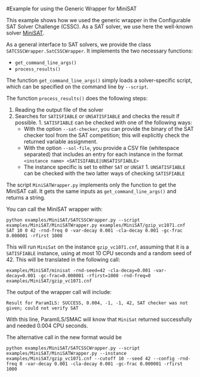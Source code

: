 #Example for using the Generic Wrapper for MiniSAT

This example shows how we used the generic wrapper in the Configurable SAT Solver Challenge (CSSC).
As a SAT solver, we use here the well-known solver [MiniSAT](http://minisat.se/).

As a general interface to SAT solvers, we provide the class `SATCSSCWrapper.SatCSSCWrapper`.
It implements the two necessary functions:

  * `get_command_line_args()`
  *  `process_results()`
  
The function `get_command_line_args()` simply loads a solver-specific script, which can be specified on the command line by `--script`. 

The function `process_results()` does the following steps:

  1. Reading the output file of the solver
  1. Searches for `SATISFIABLE` or `UNSATISFIABLE` and checks the result if possible.
    1. `SATISFIABLE` can be checked with one of the following ways:
      * With the option `--sat-checker`, you can provide the binary of the SAT checker tool from the SAT competition; this will explicitly check the returned variable assignment.
      * With the option `--sol-file`, you provide a CSV file (whitespace separated) that includes an entry for each instance in the format `<instance name> <SATISIFABLE|UNSATISFIABLE>`
      * The instance specific is set to either `SAT` or `UNSAT`
    1.   `UNSATISFIABLE` can be checked with the two latter ways of checking `SATISFIABLE`
    
The script `MiniSATWrapper.py` implements only the function to get the MiniSAT call. It gets the same inputs as `get_command_line_args()` and returns a string.

You can call the MiniSAT wrapper with:

`python examples/MiniSAT/SATCSSCWrapper.py --script examples/MiniSAT/MiniSATWrapper.py examples/MiniSAT/gzip_vc1071.cnf SAT 10 0 42 -rnd-freq 0 -var-decay 0.001 -cla-decay 0.001 -gc-frac 0.000001 -rfirst 1000`

This will run `MiniSat` on the instance `gzip_vc1071.cnf`, assuming that it is a `SATISFIABLE` instance, using at most 10 CPU seconds and a random seed of 42. This will be translated in the following call:

`examples/MiniSAT/minisat -rnd-seed=42 -cla-decay=0.001 -var-decay=0.001 -gc-frac=0.000001 -rfirst=1000 -rnd-freq=0 examples/MiniSAT/gzip_vc1071.cnf`

The output of the wrapper call will include:

`Result for ParamILS: SUCCESS, 0.004, -1, -1, 42, SAT checker was not given; could not verify SAT`

With this line, ParamILS/SMAC will know that `MiniSat` returned successfully and needed 0.004 CPU seconds.

The alternative call in the new format would be

`python examples/MiniSAT/SATCSSCWrapper.py --script examples/MiniSAT/MiniSATWrapper.py --instance examples/MiniSAT/gzip_vc1071.cnf --cutoff 10 --seed 42 --config -rnd-freq 0 -var-decay 0.001 -cla-decay 0.001 -gc-frac 0.000001 -rfirst 1000`
 